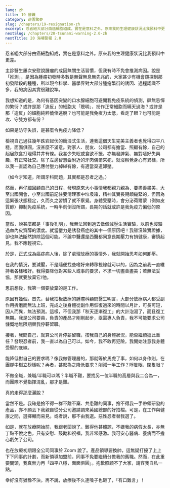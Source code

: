 ```yaml
---
lang: zh
title: 19 辭職
category: 遊園驚夢
slug: /chapters/19-resignation-zh
excerpt: 忍者絕大部分由癌細胞組成，實在是意料之外。原來我的生理健康狀況比我預料中更差。
nextSlug: /chapters/20-tsunami-warning-2.0-zh
nextTitle: 20 海嘯警報 2.0
---
```


<p class="cn">忍者絕大部分由癌細胞組成，實在是意料之外。原來我的生理健康狀況比我預料中更差。

<p class="cn">主診醫生屢次安慰說腫瘤的成因無關生活習慣，但我有時不免會推測病因。說是「推測」，是因為腫瘤初發時多數是無聲無息無先兆的，大家甚少有機會窺探到那初發階段的種種，所以現今科學、醫學界對大部分腫瘤繁衍的誘因、過程認識不多，我的病因其實很難說準。

<p class="cn">我想知道的是，為何有基因突變的口水腺細胞可避開我免疫系統的偵測，肆無忌憚的繁衍？或許是那「造反」的細胞太「聰明」，扮作正常細胞而瞞天過海？或許是那「造反」的細胞純粹僥倖逃脫？也可能是我免疫力太低，看走了眼？也可能是攻、守雙方都有份？

<p class="cn">如果是防守失誤，是甚麼令免疫力降低？

<p class="cn">檢視自己過往幾年跌宕起伏的衝浪式生活，連我這個天生完美主義者也覺得四平八穩，面面俱圓，沒甚麼不滿意。對家人、朋友、公司都有擔當、照顧有餘，自己的起居飲食打理得井井有條。我甚少失眠或食欲不振，亦無發脾氣、無對嗜好失興趣，有正常社交。除了左邊智慧齒附近的牙肉偶爾來犯，就沒察覺身心有異樣，所以我一直認為自己應付壓力綽綽有餘，有適當渠道卸壓。

<p class="cn">（如今才知道，所謂牙科問題，其實都是忍者之過。）

<p class="cn">然而，再仔細回顧自己的日程，發現原來大小事情我都親力親為、要盡善盡美，大至出國開會，小至出國前記住要清理家中垃圾箱，精神其實長期頗繃緊的，但因為這緊張狀態穩定，久而久之習慣了就不察覺。身體受壓時，會分泌荷爾蒙（例如皮質醇）抑制免疫系統，一時半刻倒沒所謂，長期的話就或許是我免疫力偏低的原因。

<p class="cn">當然，說甚麼都是「事後孔明」，我無法回到過去做個減壓生活實驗，以前也沒驗過血內皮質醇的濃度。就當壓力是誘發癌症的其中一個原因吧！我雖沒確實證據，卻也無法斷然排除這個可能。不論中醫還是西醫都同意長期壓力有損健康，審慎起見，我不應輕視它。

<p class="cn">於是，正式成為癌症病人後，除了處理放療的事情外，我就開始思考如何卸壓。

<p class="cn">在我的情況，要減壓，不是隨便找些嗜好來轉移視線就可以的，因為之前我一直維持著各樣嗜好。我得要降低對某些人或事的要求，不求一切盡善盡美；若無法妥協，那就要放棄它/他。

<p class="cn">思前想後，我第一個要放棄的是工作。

<p class="cn">原因有幾個。首先，替我拍板放療的腫瘤科顧問醫生明言，大部分放療病人都受副作用折磨而無法上班，完成之後身體從副作用恢復過來的時間以月計，可長可短，因人而異，無法預測。這樣，不但我那「秋天逐漸復工」的大計泡湯了，而且復工無期。我是公司要員，負責的產品才剛剛起步，亟需專人負責，我不可能要求公司慷慨地無限期替我停薪留職。

<p class="cn">接著，我問自己，就算公司肯停薪留職，按我自己的身體狀況，能否繼續擔此重任？發現忍者前，我一直以為自己可以。如今，我不敢再犯險。我開始注意我身體受壓的底線。

<p class="cn">能降低對自己的要求嗎？像我做管理層的，那就等於馬虎了事，如何以身作則，在團隊中樹立榜樣呢？再者，甚麼為之降低要求？削減一半工作？睜隻眼、閉隻眼？

<p class="cn">不做全職，兼職/半職可以嗎？半職不難，要找另一位半職的高層與我二合為一，而團隊不覺指揮混亂，那才是難。

<p class="cn">真的走得那麼灑脫？

<p class="cn">當然不是。我確是捨不得一群不離不棄、共患難的同事，捨不得我一手帶領研發的產品，亦不願丟下我親自從分公司邀請調來英國總部的好拍檔。可是，在工作與健康之間，選擇顯而易見。或者說，那不由我選。惡性忍者替我選了。

<p class="cn">如是，就在放療開始前，我跟老闆說了。難得他甚體諒，不嫌我的病假太長，亦無丁點不悅之色，只有安慰、鼓勵和祝福，我非常感激。我可安心醫病、養病而不擔心虧欠了公司。

<p class="cn">也在放療初期跟全公司同事於 Zoom 說了。產品領導要換帥，這無疑打擾了上上下下同事的計劃，而新領導加盟前，同事不免要繼續分擔我的舊職。然而，在此重要關頭，我真無力再「四平八穩，面面俱圓」。抱歉照顧不了大家，請容我自私一點。

<p class="cn">幸好沒有猶豫不決。再不說，放療後不久連嗓子也砸了，「有口難言」！
